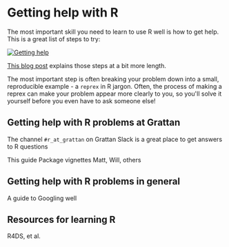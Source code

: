 # Getting help with R 

The most important skill you need to learn to use R well is how to get help. This is a great list of steps to try:

[![Getting help](atlas/getting_help_tweet.png)](https://mobile.twitter.com/sctyner/status/1206986161434058752)

[This blog post](https://sctyner.github.io/rhelp.html) explains those steps at a bit more length.

The most important step is often breaking your problem down into a small, reproducible example - a `reprex` in R jargon. Often, the process of making a reprex can make your problem appear more clearly to you, so you'll solve it yourself before you even have to ask someone else!

## Getting help with R problems at Grattan

The channel `#r_at_grattan` on Grattan Slack is a great place to get answers to R questions

This guide
Package vignettes
Matt, Will, others

## Getting help with R problems in general

A guide to Googling well

## Resources for learning R

R4DS, et al.
